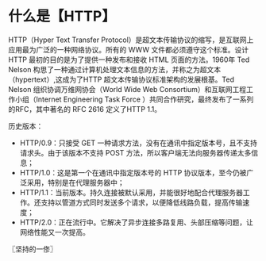 # 什么是【HTTP】
HTTP（Hyper Text Transfer Protocol）是超文本传输协议的缩写，是互联网上应用最为广泛的一种网络协议。所有的 WWW 文件都必须遵守这个标准。设计 HTTP 最初的目的是为了提供一种发布和接收 HTML 页面的方法。1960年 Ted Nelson 构思了一种通过计算机处理文本信息的方法，并称之为超文本（hypertext）,这成为了HTTP 超文本传输协议标准架构的发展根基。Ted Nelson 组织协调万维网协会（World Wide Web Consortium）和互联网工程工作小组（Internet Engineering Task Force ）共同合作研究，最终发布了一系列的RFC，其中著名的 RFC 2616 定义了HTTP 1.1。

历史版本：

* HTTP/0.9：只接受 GET 一种请求方法，没有在通讯中指定版本号，且不支持请求头。由于该版本不支持 POST 方法，所以客户端无法向服务器传递太多信息；
* HTTP/1.0：这是第一个在通讯中指定版本号的 HTTP 协议版本，至今仍被广泛采用，特别是在代理服务器中；
* HTTP/1.1：当前版本。持久连接被默认采用，并能很好地配合代理服务器工作。还支持以管道方式同时发送多个请求，以便降低线路负载，提高传输速度；
* HTTP/2.0：正在流行中。它解决了异步连接多路复用、头部压缩等问题，让网络性能又一次提高。

〖坚持的一俢〗